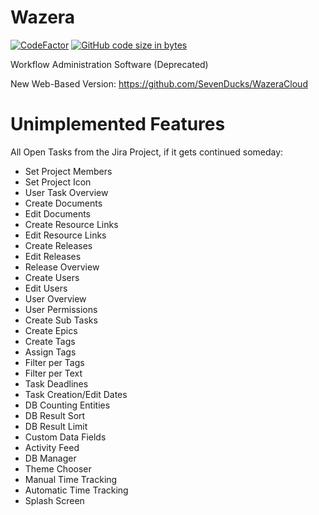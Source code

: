 # Wazera
[![CodeFactor](https://www.codefactor.io/repository/github/wauzmons/wazera/badge)](https://www.codefactor.io/repository/github/wauzmons/wazera)
[![GitHub code size in bytes](https://img.shields.io/github/languages/code-size/Wauzmons/Wazera)](https://shields.io/category/size)

Workflow Administration Software (Deprecated)

New Web-Based Version: https://github.com/SevenDucks/WazeraCloud

# Unimplemented Features
All Open Tasks from the Jira Project, if it gets continued someday:

- Set Project Members
- Set Project Icon
- User Task Overview
- Create Documents
- Edit Documents
- Create Resource Links
- Edit Resource Links
- Create Releases
- Edit Releases
- Release Overview
- Create Users
- Edit Users
- User Overview
- User Permissions
- Create Sub Tasks
- Create Epics
- Create Tags
- Assign Tags
- Filter per Tags
- Filter per Text
- Task Deadlines
- Task Creation/Edit Dates
- DB Counting Entities
- DB Result Sort
- DB Result Limit
- Custom Data Fields
- Activity Feed
- DB Manager
- Theme Chooser
- Manual Time Tracking
- Automatic Time Tracking
- Splash Screen
